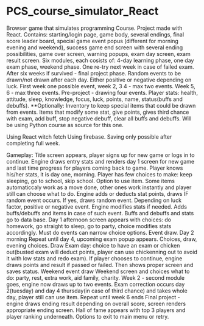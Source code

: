 # PCS_course_simulator_React
Browser game that simulates programming Course. Project made with React. Contains: starting/login page, game body, several endings, final score leader board, special game event popus (different for morning evening and weekend), success game end screen with several ending possibilities, game over screen, warning popups, exam day screen, exam result screen.
Six modules, each cosists of: 4-day learning phase, one day exam phase, weekend phase. One re-try next week in case of failed exam. After six weeks if survived - final project phase.
Random events to be drawn/not drawn after each day. Either positive or negative depending on luck. First week one possible event, week 2, 3 4 - max two events. Week 5, 6 - max three events. Pre-project - drawing four events. Player stats: health, attitude, sleep, knowledge, focus, luck, points, name, status(buffs and debuffs). **Optionally: Inventory to keep special items that could be drawn from events. Items that modify some stat, give points, gives third chance with exam, add buff, stop negative debuff, clear all buffs and debuffs. Will be using Python course as source for this one.

Using React witch fetch
Using firebase.
Saving only possible after completing full week.




Gameplay: 
Title screen appears, player signs up for new game or logs in to continue.
Engine draws entry stats and renders day 1 screen for new game and last time progress for players coming back to game.
Player knows his/her stats, it is day one, morning. Player has few choices to make: keep sleeping, go to school, skip school. Option to use item. Some items automaticcaly work as a move done, other ones work instantly and player still can choose what to do.
Engine adds or deducts stat points, draws IF random event occurs. If yes, draws random event. Depending on luck factor, positive or negative event.
Engine modifies stats if needed. Adds buffs/debuffs and items in case of such event. Buffs and debuffs and stats go to data base.
Day 1 afternoon screen appears with choices: do homework, go straight to sleep, go to party, choice modifies stats accordingly. Must do events can narrow choice options.
Event draw.
Day 2 morning
Repeat until day 4, upcoming exam popup appears. Choices, draw, evening choices.
Draw
Exam day: choice to have an exam or chicken out(busted exam will deduct points, player can use chickenning out to avoid it with low stats and redo exam). If player chooses to continue, engine draws points and result if passed or failed. Then shows proper screen and saves status.
Weekend event draw
Weekend screen and choices what to do: party, rest, extra work, aid family, charity.
Week 2 - second module goes, engine now draws up to two events.
Exam correction occurs day 2(tuesday) and day 4 thursday(in case of third chance) and takes whole day, player still can use item.
Repeat until week 6 ends
Final project - engine draws ending result depending on overall score, screen renders appropriate ending screen.
Hall of fame appears with top 3 players and player ranking underneath. Options to exit to main menu or retry.

